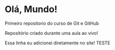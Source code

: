# Olá, Mundo!
 Primeiro repositorio do curso de Git e GitHub

 Repositório criado durante uma aula ao vivo!
 
 Essa linha eu adicionei diretamente no site! TESTE
